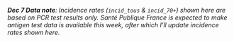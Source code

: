 _**Dec 7 Data note**: Incidence rates (`incid_tous` & `incid_70+`) shown here are based on PCR test results only. Santé Publique France is expected to make antigen test data is available this week, after which I'll update incidence rates shown here._
